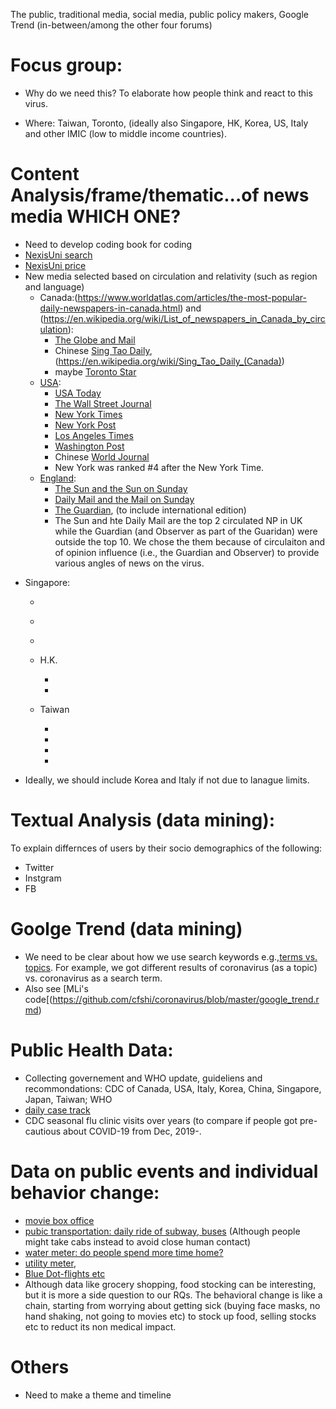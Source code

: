 The public, traditional media, social media, public policy makers, Google Trend (in-between/among the other four forums)

# Focus group:
- Why do we need this?  To elaborate how people think and react to this virus.
* Where:  Taiwan, Toronto, (ideally also Singapore, HK, Korea, US, Italy and other IMIC (low to middle income countries).

# Content Analysis/frame/thematic...of news media  WHICH ONE?
* Need to develop coding book for coding
* [NexisUni search](https://advance.lexis.com/bisacademicresearchhome?crid=aa32e889-3f4b-4e3b-95b7-51a5bfc1b15a&pdmfid=1516831&pdisurlapi=true)
* [NexisUni price](https://www.lexisnexis.ca/en-ca/terms/quicklaw-per-search-pricing.page)
* New media selected based on circulation and relativity (such as region and language)
  - Canada:(https://www.worldatlas.com/articles/the-most-popular-daily-newspapers-in-canada.html) and (https://en.wikipedia.org/wiki/List_of_newspapers_in_Canada_by_circulation): 
    - [The Globe and Mail](https://www.theglobeandmail.com/) 
    - Chinese [Sing Tao Daily](https://www.singtao.ca/toronto/?variant=zh-hk), (https://en.wikipedia.org/wiki/Sing_Tao_Daily_(Canada))     
    - maybe [Toronto Star](https://www.theglobeandmail.com/)
  - [USA](https://www.cision.com/us/blogs/2019/01/top-ten-us-daily-newspapers/):
    - [USA Today](https://www.usatoday.com/)
    - [The Wall Street Journal](https://www.wsj.com/)
    - [New York Times](https://www.nytimes.com/)
    - [New York Post](https://nypost.com/)
    - [Los Angeles Times](https://www.latimes.com/)
    - [Washington Post](https://www.washingtonpost.com/)
    - Chinese [World Journal](https://en.wikipedia.org/wiki/World_Journal)
    - New York was ranked #4 after the New York Time. 
  - [England](https://www.statista.com/statistics/529060/uk-newspaper-market-by-circulation/):
    - [The Sun and the Sun on Sunday](https://www.thesun.co.uk/)
    - [Daily Mail and the Mail on Sunday](https://www.dailymail.co.uk/home/index.html)
    - [The Guardian](https://www.theguardian.com/uk), (to include international edition)
    - The Sun and hte Daily Mail are the top 2 circulated NP in UK while the Guardian (and Observer as part of the Guaridan) were outside the top 10.  We chose the them because of circulaiton and of opinion influence (i.e., the Guardian and Observer) to provide various angles of news on the virus.

- Singapore:
    - []()
    - []()
    - []()

  - H.K.
      - []()
    - []()

  - Taiwan
    - []()
    - []()
    - []()
    - []()

- Ideally, we should include Korea and Italy if not due to lanague limits.

# Textual Analysis (data mining):

To explain differnces of users by their socio demographics of the following: 
* Twitter
* Instgram
* FB

# Goolge Trend (data mining)
* We need to be clear about how we use search keywords e.g.,[terms vs. topics](https://support.google.com/trends/answer/4359550?hl=en).  For example, we got different results of coronavirus (as a topic) vs. coronavirus as a search term.
* Also see [MLi's code[(https://github.com/cfshi/coronavirus/blob/master/google_trend.rmd)

# Public Health Data:
* Collecting governement and WHO update, guideliens and recommondations: CDC of Canada, USA, Italy, Korea, China, Singapore, Japan, Taiwan; WHO
* [daily case track](https://www.worldometers.info/coronavirus/)
* CDC seasonal flu clinic visits over years (to compare if people got pre-cautious about COVID-19 from Dec, 2019-.

# Data on public events and individual behavior change:
* [movie box office](https://www.boxofficemojo.com/calendar/?ref_=bo_nb_in_tab)
* [pubic transportation:  daily ride of subway, buses]() (Although people might take cabs instead to avoid close human contact)
* [water meter: do people spend more time home?]()
* [utility meter](), 
* [Blue Dot-flights etc](https://bluedot.global/products/)
* Although data like grocery shopping, food stocking can be interesting, but it is more a side question to our RQs.  The behavioral change is like a chain, starting from worrying about getting sick (buying face masks, no hand shaking, not going to movies etc) to stock up food, selling stocks etc to reduct its non medical impact.

# Others
* Need to make a theme and timeline
